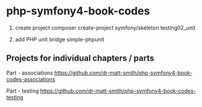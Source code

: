 # php-symfony4-book-codes


1. create project
composer create-project symfony/skeleton testing02_unit

2. add PHP unit bridge
 simple-phpunit


## Projects for individual chapters / parts

Part - associations
https://github.com/dr-matt-smith/php-symfony4-book-codes-associations

Part - testing
https://github.com/dr-matt-smith/php-symfony4-book-codes-testing
